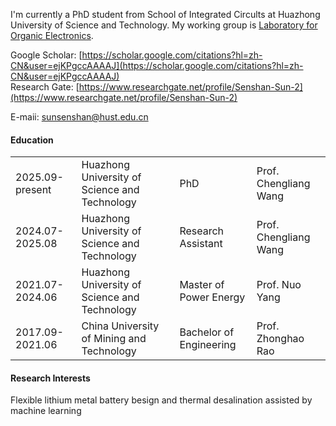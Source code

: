 
I'm currently a PhD student from School of Integrated Circults at Huazhong University of Science and Technology. My working group is [Laboratory for Organic Electronics](http://flexbatt.oei.hust.edu.cn/index.htm).

Google Scholar: [https://scholar.google.com/citations?hl=zh-CN&user=ejKPgccAAAAJ](https://scholar.google.com/citations?hl=zh-CN&user=ejKPgccAAAAJ)  
Research Gate: [https://www.researchgate.net/profile/Senshan-Sun-2](https://www.researchgate.net/profile/Senshan-Sun-2)  

E-maii: [sunsenshan@hust.edu.cn](mailto:sunsenshan@hust.edu.cn)

#### Education

<style>
  table {
    border: none;
    width: 100%;
  }
  td, th {
     border: none;
  }
</style>
<table>
<tr>
<td>2025.09-present</td>
<td>Huazhong University of Science and Technology</td>
<td>PhD</td>
<td>Prof. Chengliang Wang</td>
</tr>
<tr>
  <td>2024.07-2025.08</td>
  <td>Huazhong University of Science and Technology</td>
  <td>Research Assistant</td>
  <td>Prof. Chengliang Wang</td>
</tr>
<tr>
  <td>2021.07-2024.06</td>
  <td>Huazhong University of Science and Technology</td>
  <td>Master of Power Energy</td>
  <td>Prof. Nuo Yang</td>
</tr>
<tr>
  <td>2017.09-2021.06</td>
  <td>China University of Mining and Technology</td>
  <td>Bachelor of Engineering</td>
  <td>Prof. Zhonghao Rao</td>
</tr>
</table>

#### Research Interests
Flexible lithium metal battery besign and thermal desalination assisted by machine learning

